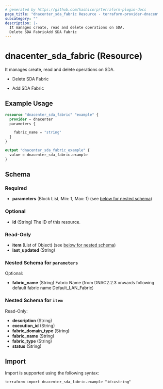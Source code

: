 ```yaml
---
# generated by https://github.com/hashicorp/terraform-plugin-docs
page_title: "dnacenter_sda_fabric Resource - terraform-provider-dnacenter"
subcategory: ""
description: |-
  It manages create, read and delete operations on SDA.
  Delete SDA FabricAdd SDA Fabric
---
```


# dnacenter_sda_fabric (Resource)

It manages create, read and delete operations on SDA.

- Delete SDA Fabric

- Add SDA Fabric

## Example Usage

```terraform
resource "dnacenter_sda_fabric" "example" {
  provider = dnacenter
  parameters {

    fabric_name = "string"
  }
}

output "dnacenter_sda_fabric_example" {
  value = dnacenter_sda_fabric.example
}
```

<!-- schema generated by tfplugindocs -->
## Schema

### Required

- **parameters** (Block List, Min: 1, Max: 1) (see [below for nested schema](#nestedblock--parameters))

### Optional

- **id** (String) The ID of this resource.

### Read-Only

- **item** (List of Object) (see [below for nested schema](#nestedatt--item))
- **last_updated** (String)

<a id="nestedblock--parameters"></a>
### Nested Schema for `parameters`

Optional:

- **fabric_name** (String) Fabric Name (from DNAC2.2.3 onwards following default fabric name  Default_LAN_Fabric)


<a id="nestedatt--item"></a>
### Nested Schema for `item`

Read-Only:

- **description** (String)
- **execution_id** (String)
- **fabric_domain_type** (String)
- **fabric_name** (String)
- **fabric_type** (String)
- **status** (String)

## Import

Import is supported using the following syntax:

```shell
terraform import dnacenter_sda_fabric.example "id:=string"
```
